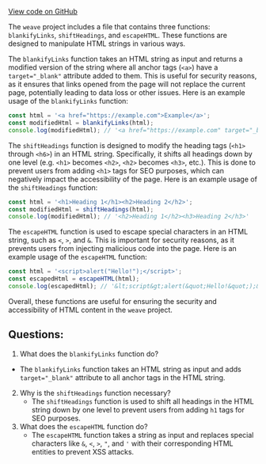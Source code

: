 [View code on GitHub](https://github.com/wandb/weave/weave-js/src/common/util/html.ts)

The `weave` project includes a file that contains three functions: `blankifyLinks`, `shiftHeadings`, and `escapeHTML`. These functions are designed to manipulate HTML strings in various ways.

The `blankifyLinks` function takes an HTML string as input and returns a modified version of the string where all anchor tags (`<a>`) have a `target="_blank"` attribute added to them. This is useful for security reasons, as it ensures that links opened from the page will not replace the current page, potentially leading to data loss or other issues. Here is an example usage of the `blankifyLinks` function:

```javascript
const html = '<a href="https://example.com">Example</a>';
const modifiedHtml = blankifyLinks(html);
console.log(modifiedHtml); // '<a href="https://example.com" target="_blank">Example</a>'
```

The `shiftHeadings` function is designed to modify the heading tags (`<h1>` through `<h6>`) in an HTML string. Specifically, it shifts all headings down by one level (e.g. `<h1>` becomes `<h2>`, `<h2>` becomes `<h3>`, etc.). This is done to prevent users from adding `<h1>` tags for SEO purposes, which can negatively impact the accessibility of the page. Here is an example usage of the `shiftHeadings` function:

```javascript
const html = '<h1>Heading 1</h1><h2>Heading 2</h2>';
const modifiedHtml = shiftHeadings(html);
console.log(modifiedHtml); // '<h2>Heading 1</h2><h3>Heading 2</h3>'
```

The `escapeHTML` function is used to escape special characters in an HTML string, such as `<`, `>`, and `&`. This is important for security reasons, as it prevents users from injecting malicious code into the page. Here is an example usage of the `escapeHTML` function:

```javascript
const html = '<script>alert("Hello!");</script>';
const escapedHtml = escapeHTML(html);
console.log(escapedHtml); // '&lt;script&gt;alert(&quot;Hello!&quot;);&lt;/script&gt;'
```

Overall, these functions are useful for ensuring the security and accessibility of HTML content in the `weave` project.
## Questions: 
 1. What does the `blankifyLinks` function do?
   - The `blankifyLinks` function takes an HTML string as input and adds `target="_blank"` attribute to all anchor tags in the HTML string.
2. Why is the `shiftHeadings` function necessary?
   - The `shiftHeadings` function is used to shift all headings in the HTML string down by one level to prevent users from adding `h1` tags for SEO purposes.
3. What does the `escapeHTML` function do?
   - The `escapeHTML` function takes a string as input and replaces special characters like `&`, `<`, `>`, `"`, and `'` with their corresponding HTML entities to prevent XSS attacks.